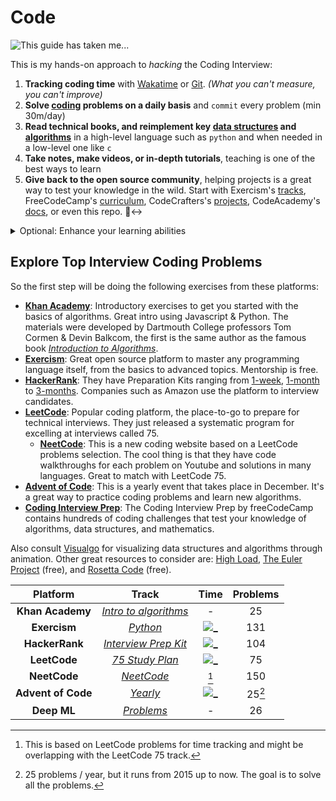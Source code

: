 # Code

<!-- markdownlint-disable MD033 -->

![This guide has taken me...](https://wakatime.com/badge/user/5272a810-7eca-46d6-ae5c-e0a33012c5d9/project/6a92e5e4-26fc-4de4-ac7a-cd942966f299.svg?style=for-the-badge)

This is my hands-on approach to *hacking* the Coding Interview:

1. **Tracking coding time** with [Wakatime](https://wakatime.com/) or [Git](https://git-time-metric.github.io/). *(What you can't measure, you can't improve)*
2. **Solve [coding](/coding/) problems on a daily basis** and `commit` every problem (min 30m/day)
3. **Read technical books, and reimplement key [data structures](/data_structures/) and [algorithms](/algorithms/)** in a high-level language such as `python` and when needed in a low-level one like `c`
4. **Take notes, make videos, or in-depth tutorials**, teaching is one of the best ways to learn
5. **Give back to the open source community**, helping projects is a great way to test your knowledge in the wild. Start with Exercism's [tracks], FreeCodeCamp's [curriculum], CodeCrafters's [projects], CodeAcademy's [docs], or even this repo. 🙂‍↔️

<details>
<summary>Optional: Enhance your learning abilities</summary>

- **[Thinking, Fast and Slow](https://www.goodreads.com/book/show/11468377-thinking-fast-and-slow)** by Daniel Kahneman
  - Explores two systems of thinking: fast (intuitive) and slow (deliberative), revealing how they shape our judgments and decisions. Kahneman offers insights into avoiding cognitive biases and making better choices by understanding these mental processes.

- **[Deep Work](https://www.goodreads.com/book/show/25744928-deep-work)** by Cal Newport
  - Argues that the ability to focus without distraction on cognitively demanding tasks is increasingly valuable in our economy. Newport provides strategies for cultivating deep work habits to achieve focused success in a world full of shallow distractions.

- **[Mindset: The New Psychology of Success](https://www.goodreads.com/book/show/40745.Mindset)** by Carol S. Dweck
  - Introduces the concept of "fixed" versus "growth" mindsets, demonstrating how believing in the potential to develop abilities leads to greater achievement and fulfillment. Dweck offers practical strategies for fostering a growth mindset in various life domains.

- **[Ultralearning](https://www.goodreads.com/book/show/44770129-ultralearning)** by Scott Young
  - Presents a blueprint for aggressive self-directed learning, outlining nine principles of ultralearning illustrated through stories of remarkable achievements. Young shows how focused, intense, and strategic learning can lead to rapid skill acquisition.

- **[The Art of Learning: An Inner Journey to Optimal Performance](https://www.goodreads.com/book/show/857333.The_Art_of_Learning)** by Josh Waitzkin
  - Drawing from his experiences as a chess prodigy and martial arts champion, Waitzkin shares insights on achieving peak performance through embracing challenges, maintaining a growth mindset, and developing resilience in any field.

- **[A Mind for Numbers: How to Excel at Math and Science (Even If You Flunked Algebra)](https://www.goodreads.com/book/show/18693655-a-mind-for-numbers)** by Barbara Oakley
  - Offers practical advice for succeeding in math and science, based on Oakley's personal journey of overcoming difficulties in these subjects. Covers effective study techniques, memory strategies, and the importance of practice in developing mathematical and scientific skills.

- **[How We Learn: The Surprising Truth About When, Where, and Why It Happens](https://www.goodreads.com/book/show/20613625-how-we-learn)** by Benedict Carey
  - Gets into cognitive science research to reveal the mechanics of learning, debunking common study myths and providing evidence-based techniques to enhance memory, understanding, and problem-solving skills.

- **[The Art of Doing Science and Engineering: Learning to Learn](https://www.goodreads.com/book/show/28564512-the-art-of-doing-science-and-engineering)** by Richard Hamming
  - A renowned mathematician and computer scientist shares insights into scientific and engineering discovery, emphasizing the crucial roles of curiosity, creativity, and persistence in tackling complex problems and making significant contributions to these fields.

</details>

## Explore Top Interview Coding Problems

So the first step will be doing the following exercises from these platforms:

- [**Khan Academy**][k1]: Introductory exercises to get you started with the basics of algorithms. Great intro using Javascript & Python. The materials were developed by Dartmouth College professors Tom Cormen & Devin Balkcom, the first is the same author as the famous book *[Introduction to Algorithms]*.
- [**Exercism**][e1]: Great open source platform to master any programming language itself, from the basics to advanced topics. Mentorship is free.
- [**HackerRank**][h1]: They have Preparation Kits ranging from [1-week], [1-month] to [3-months]. Companies such as Amazon use the platform to interview candidates.
- [**LeetCode**][l1]: Popular coding platform, the place-to-go to prepare for technical interviews. They just released a systematic program for excelling at interviews called 75.
  - [**NeetCode**][n1]: This is a new coding website based on a LeetCode problems selection. The cool thing is that they have code walkthroughs for each problem on Youtube and solutions in many languages. Great to match with LeetCode 75.
- [**Advent of Code**][c1]: This is a yearly event that takes place in December. It's a great way to practice coding problems and learn new algorithms.
- [**Coding Interview Prep**][f1]: The Coding Interview Prep by freeCodeCamp contains hundreds of coding challenges that test your knowledge of algorithms, data structures, and mathematics.

Also consult [Visualgo] for visualizing data structures and algorithms through animation. Other great resources to consider are: [High Load], [The Euler Project] (free), and [Rosetta Code] (free).

[The Euler Project]: https://projecteuler.net
[Rosetta Code]: https://rosettacode.org/wiki/Rosetta_Code
[High Load]: https://highload.fun

|      Platform      |            Track            |     Time      | Problems |
| :----------------: | :-------------------------: | :-----------: | :------: |
|  **Khan Academy**  | [*Intro to algorithms*][k1] |       -       |    25    |
|    **Exercism**    |       [*Python*][e1]        | [![_][e]][e_] |   131    |
|   **HackerRank**   | [*Interview Prep Kit*][h1]  | [![_][h]][h_] |   104    |
|    **LeetCode**    |    [*75 Study Plan*][l1]    | [![_][l]][l_] |    75    |
|    **NeetCode**    |      [*NeetCode*][n1]       |     [^1]      |   150    |
| **Advent of Code** |       [*Yearly*][c1]        | [![_][c]][c_] |  25[^2]  |
|    **Deep ML**     |      [*Problems*][ml1]      |       -       |    26    |

[^1]: This is based on LeetCode problems for time tracking and might be overlapping with the LeetCode 75 track.

[^2]: 25 problems / year, but it runs from 2015 up to now. The goal is to solve all the problems.


<!-- LINKS -->

[c]: https://wakatime.com/badge/user/5272a810-7eca-46d6-ae5c-e0a33012c5d9/project/a687b2dd-4067-470b-9c5a-0577a5518880.svg?style=social
[c_]: https://wakatime.com/badge/github/ofou/aoc
[e]: https://wakatime.com/badge/github/ofou/exercism.svg?style=social
[e_]: https://wakatime.com/badge/github/ofou/exercism
[h]: https://wakatime.com/badge/github/ofou/hackerrank.svg?style=social
[h_]: https://wakatime.com/badge/github/ofou/hackerrank
[l]: https://wakatime.com/badge/github/ofou/leetcode.svg?style=social
[l_]: https://wakatime.com/badge/github/ofou/leetcode

[ml1]: https://www.deep-ml.com
[c1]: https://adventofcode.com
[e1]: https://exercism.org/tracks/python
[h1]: https://www.hackerrank.com/interview/interview-preparation-kit
[l1]: https://leetcode.com/study-plan/leetcode-75/
[n1]: https://neetcode.io/roadmap
[k1]: https://www.khanacademy.org/computing/computer-science/algorithms
[1-week]: https://www.hackerrank.com/interview/preparation-kits/one-week-preparation-kit/
[1-month]: https://www.hackerrank.com/interview/preparation-kits/one-month-preparation-kit/
[3-months]: https://www.hackerrank.com/interview/preparation-kits/three-month-preparation-kit/

[Introduction to Algorithms]: https://mitpress.mit.edu/9780262046305/introduction-to-algorithms/

[visualgo]: https://visualgo.net/en
[f1]: https://www.freecodecamp.org/learn/coding-interview-prep/
[tracks]: https://github.com/exercism
[docs]: https://github.com/Codecademy/docs
[curriculum]: https://github.com/freeCodeCamp/freeCodeCamp
[projects]: https://github.com/codecrafters-io/build-your-own-x
